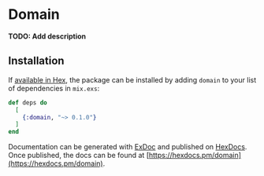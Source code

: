 # Domain

**TODO: Add description**

## Installation

If [available in Hex](https://hex.pm/docs/publish), the package can be installed
by adding `domain` to your list of dependencies in `mix.exs`:

```elixir
def deps do
  [
    {:domain, "~> 0.1.0"}
  ]
end
```

Documentation can be generated with [ExDoc](https://github.com/elixir-lang/ex_doc)
and published on [HexDocs](https://hexdocs.pm). Once published, the docs can
be found at [https://hexdocs.pm/domain](https://hexdocs.pm/domain).


